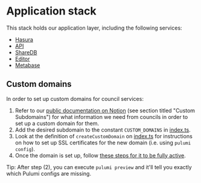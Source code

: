 # Application stack

This stack holds our application layer, including the following services:
- [Hasura](https://hasura.editor.planx.uk)
- [API](https://api.editor.planx.uk)
- [ShareDB](https://sharedb.editor.planx.uk)
- [Editor](https://editor.planx.uk)
- [Metabase](https://metabase.editor.planx.uk)

## Custom domains

In order to set up custom domains for council services:

1. Refer to our [public documentation on Notion](https://www.notion.so/IT-systems-services-d4f8b88fb9694f33a24411801150c793) (see section titled "Custom Subdomains") for what information we need from councils in order to set up a custom domain for them.
2. Add the desired subdomain to the constant `CUSTOM_DOMAINS` in [index.ts]().
3. Look at the definition of `createCustomDomain` on [index.ts]() for instructions on how to set up SSL certificates for the new domain (i.e. using `pulumi config`).
4. Once the domain is set up, follow [these steps for it to be fully active](https://github.com/theopensystemslab/planx-team-onboarding/blob/main/README.md).

Tip: After step (2), you can execute `pulumi preview` and it'll tell you exactly which Pulumi configs are missing.

